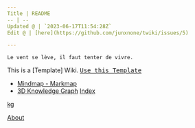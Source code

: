 ```yaml
---
Title | README
-- | --
Updated @ | `2023-06-17T11:54:28Z`
Edit @ | [here](https://github.com/junxnone/twiki/issues/5)

---
```

`Le vent se lève, ‌‍‍‌‍​‌‌‍​‍‌‌‌‌​‌‌‍‍‍​‌‍‍‍‍​‌‍‍‍‍​‌‍‍‌‍​‌‌‍​‍‍‌‌‌​‌‌‍‍‍​‌‌‌‍‍​‌‍‍‍‍​‌‍‍‌‍​‌‌‍​‌‌‌‌‍​‌‌‍‌​‍‌‌‌‌​‍‍‍‍‍​‍‍‍​‍‌​‌​‌‌‌​‌‌‌‌​‌‌‍il faut tenter de vivre.`


This is a [Template] Wiki.  <kbd>[Use this Template](https://github.com/junxnone/twiki/generate)</kbd>



- [Mindmap - Markmap](https://junxnone.github.io/twiki/markmap.html?md=https://junxnone.github.io/twiki/_sidebar.md)
- [3D Knowledge Graph](https://junxnone.github.io/twiki/kg)
[Index](_sidebar.md ':include')

[kg](https://junxnone.github.io/twiki/kg ':include :type=iframe width=100% height=800px')



[About](0014_About.md ':include')



